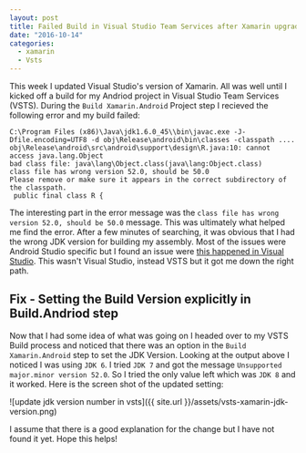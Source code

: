 ```yaml
---
layout: post
title: Failed Build in Visual Studio Team Services after Xamarin upgrade
date: "2016-10-14"
categories:
  - xamarin
  - Vsts
---
```


This week I updated Visual Studio's version of Xamarin.  All was well until I kicked off a build for my Andriod project in Visual Studio Team Services (VSTS).  During the ```Build Xamarin.Android``` Project step I recieved the following error and my build failed:

```
C:\Program Files (x86)\Java\jdk1.6.0_45\\bin\javac.exe -J-Dfile.encoding=UTF8 -d obj\Release\android\bin\classes -classpath ....
obj\Release\android\src\android\support\design\R.java:10: cannot access java.lang.Object
bad class file: java\lang\Object.class(java\lang:Object.class)
class file has wrong version 52.0, should be 50.0
Please remove or make sure it appears in the correct subdirectory of the classpath.
 public final class R {
```

The interesting part in the error message was the ```class file has wrong version 52.0, should be 50.0``` message.  This was ultimately what helped me find the error.  After a few minutes of searching, it was obvious that I had the wrong JDK version for building my assembly.  Most of the issues were Android Studio specific but I found an issue were [this happened in Visual Studio](http://stackoverflow.com/questions/38011359/xamarin-upgrade-causes-class-file-has-wrong-version-52-0-should-be-50-0-error).  This wasn't Visual Studio, instead VSTS but it got me down the right path.

## Fix - Setting the Build Version explicitly in Build.Andriod step
Now that I had some idea of what was going on I headed over to my VSTS Build process and noticed that there was an option in the ```Build Xamarin.Android``` step to set the JDK Version.  Looking at the output above I noticed I was using ```JDK 6```. I tried ```JDK 7``` and got the message ```Unsupported major.minor version 52.0```.  So I tried the only value left which was ```JDK 8``` and it worked.  Here is the screen shot of the updated setting:

![update jdk version number in vsts]({{ site.url }}/assets/vsts-xamarin-jdk-version.png)

I assume that there is a good explanation for the change but I have not found it yet.  Hope this helps!